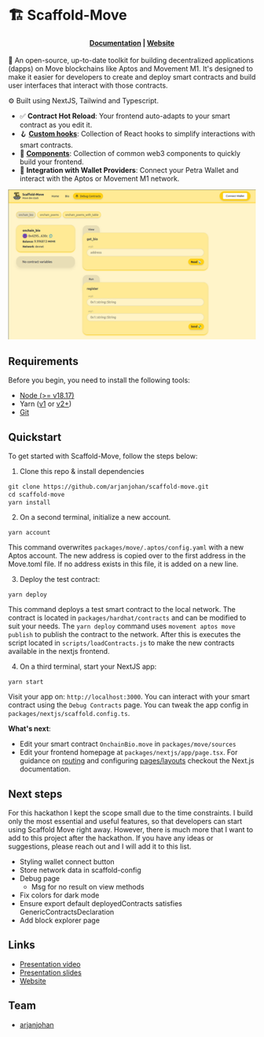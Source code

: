 # 🏗 Scaffold-Move

<h4 align="center">
  <a href="https://github.com/arjanjohan/scaffold-move">Documentation</a> |
  <a href="https://scaffold-move-chi.vercel.app/">Website</a>
</h4>

🧪 An open-source, up-to-date toolkit for building decentralized applications (dapps) on Move blockchains like Aptos and Movement M1. It's designed to make it easier for developers to create and deploy smart contracts and build user interfaces that interact with those contracts.

⚙️ Built using NextJS, Tailwind and Typescript.

- ✅ **Contract Hot Reload**: Your frontend auto-adapts to your smart contract as you edit it.
- 🪝 **[Custom hooks](https://docs.scaffoldeth.io/hooks/)**: Collection of React hooks to simplify interactions with smart contracts.
- 🧱 [**Components**](https://docs.scaffoldeth.io/components/): Collection of common web3 components to quickly build your frontend.
- 🔐 **Integration with Wallet Providers**: Connect your Petra Wallet and interact with the Aptos or Movement M1 network.

![Debug Contracts tab](assets/debug.png)

## Requirements

Before you begin, you need to install the following tools:

- [Node (>= v18.17)](https://nodejs.org/en/download/)
- Yarn ([v1](https://classic.yarnpkg.com/en/docs/install/) or [v2+](https://yarnpkg.com/getting-started/install))
- [Git](https://git-scm.com/downloads)

## Quickstart

To get started with Scaffold-Move, follow the steps below:

1. Clone this repo & install dependencies

```
git clone https://github.com/arjanjohan/scaffold-move.git
cd scaffold-move
yarn install
```

<!-- 2. Run a local network in the first terminal:

```
yarn chain
``` -->


2. On a second terminal, initialize a new account.

```
yarn account
```

This command overwrites `packages/move/.aptos/config.yaml` with a new Aptos account. The new address is copied over to the first address in the Move.toml file. If no address exists in this file, it is added on a new line.

3. Deploy the test contract:

```
yarn deploy
```

This command deploys a test smart contract to the local network. The contract is located in `packages/hardhat/contracts` and can be modified to suit your needs. The `yarn deploy` command uses `movement aptos move publish` to publish the contract to the network. After this is executes the script located in `scripts/loadContracts.js` to make the new contracts available in the nextjs frontend.

4. On a third terminal, start your NextJS app:

```
yarn start
```

Visit your app on: `http://localhost:3000`. You can interact with your smart contract using the `Debug Contracts` page. You can tweak the app config in `packages/nextjs/scaffold.config.ts`.

**What's next**:

- Edit your smart contract `OnchainBio.move` in `packages/move/sources`
- Edit your frontend homepage at `packages/nextjs/app/page.tsx`. For guidance on [routing](https://nextjs.org/docs/app/building-your-application/routing/defining-routes) and configuring [pages/layouts](https://nextjs.org/docs/app/building-your-application/routing/pages-and-layouts) checkout the Next.js documentation.
<!-- - Edit your smart contract test in: `packages/hardhat/test`. To run test use `yarn hardhat:test` -->

## Next steps

For this hackathon I kept the scope small due to the time constraints. I build only the most essential and useful features, so that developers can start using Scaffold Move right away. However, there is much more that I want to add to this project after the hackathon. If you have any ideas or suggestions, please reach out and I will add it to this list.

- Styling wallet connect button
- Store network data in scaffold-config
- Debug page
  - Msg for no result on view methods
- Fix colors for dark mode
- Ensure export default deployedContracts satisfies GenericContractsDeclaration
- Add block explorer page

## Links

- [Presentation video]()
- [Presentation slides]()
- [Website](https://scaffold-move-chi.vercel.app/)

## Team

- [arjanjohan](https://x.com/arjanjohan/)
